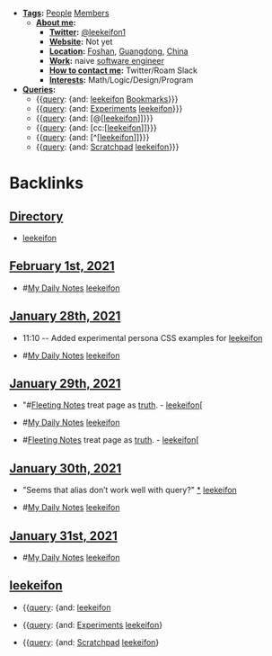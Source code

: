 - **[Tags](<Tags.md>):** [People](<People.md>) [Members](<Members.md>)
    - **[About me](<About me.md>):**
        - **[Twitter](<Twitter.md>):** [@leekeifon1](https://twitter.com/leekeifon1)
        - **[Website](<Website.md>):** Not yet
        - **[Location](<Location.md>):** [Foshan](<Foshan.md>), [Guangdong](<Guangdong.md>), [China](<China.md>)
        - **[Work](<Work.md>):** naive [software engineer](<software engineer.md>)
        - **[How to contact me](<How to contact me.md>):** Twitter/Roam Slack
        - **[Interests](<Interests.md>):** Math/Logic/Design/Program
- **[Queries](<Queries.md>):**
    - {{[query](<query.md>): {and: [leekeifon](<leekeifon.md>) [Bookmarks](<Bookmarks.md>)}}}
    - {{[query](<query.md>): {and: [Experiments](<Experiments.md>) [leekeifon](<leekeifon.md>)}}}
    - {{[query](<query.md>): {and: [@[[leekeifon](<@[[leekeifon.md>)]]}}}
    - {{[query](<query.md>): {and: [cc:[[leekeifon](<cc:[[leekeifon.md>)]]}}}
    - {{[query](<query.md>): {and: [^[[leekeifon](<^[[leekeifon.md>)]]}}}
    - {{[query](<query.md>): {and: [Scratchpad](<Scratchpad.md>) [leekeifon](<leekeifon.md>)}}}

# Backlinks
## [Directory](<Directory.md>)
- [leekeifon](<leekeifon.md>)

## [February 1st, 2021](<February 1st, 2021.md>)
- #[My Daily Notes](<My Daily Notes.md>) [leekeifon](<leekeifon.md>)

## [January 28th, 2021](<January 28th, 2021.md>)
- 11:10 -- Added experimental persona CSS examples for [leekeifon](<leekeifon.md>)

- #[My Daily Notes](<My Daily Notes.md>) [leekeifon](<leekeifon.md>)

## [January 29th, 2021](<January 29th, 2021.md>)
- "#[Fleeting Notes](<Fleeting Notes.md>) treat page as [truth](<truth.md>). - [leekeifon](<leekeifon.md>)[

- #[My Daily Notes](<My Daily Notes.md>) [leekeifon](<leekeifon.md>)

- #[Fleeting Notes](<Fleeting Notes.md>) treat page as [truth](<truth.md>). - [leekeifon](<leekeifon.md>)[

## [January 30th, 2021](<January 30th, 2021.md>)
- "Seems that alias don’t work well with query?" [*](((WUv5rMu8g))) [leekeifon](<leekeifon.md>)

- #[My Daily Notes](<My Daily Notes.md>) [leekeifon](<leekeifon.md>)

## [January 31st, 2021](<January 31st, 2021.md>)
- #[My Daily Notes](<My Daily Notes.md>) [leekeifon](<leekeifon.md>)

## [leekeifon](<leekeifon.md>)
- {{[query](<query.md>): {and: [leekeifon](<leekeifon.md>)

- {{[query](<query.md>): {and: [Experiments](<Experiments.md>) [leekeifon](<leekeifon.md>)}

- {{[query](<query.md>): {and: [Scratchpad](<Scratchpad.md>) [leekeifon](<leekeifon.md>)}

